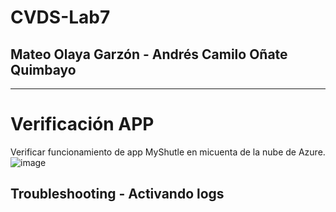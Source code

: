 # CVDS-Lab7
## Mateo Olaya Garzón - Andrés Camilo Oñate Quimbayo
--- 

# Verificación APP

Verificar funcionamiento de app MyShutle en micuenta de la nube de Azure.
![image](https://user-images.githubusercontent.com/63562181/225794808-694b8b67-4c32-4b80-bcf5-af52516627e5.png)

## Troubleshooting - Activando logs
